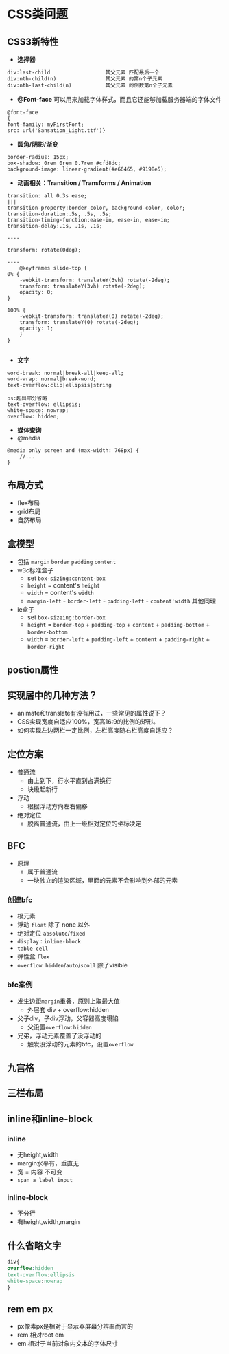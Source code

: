# CSS类问题 
## CSS3新特性
- **选择器**
``` html
div:last-child                  其父元素 匹配最后一个
div:nth-child(n)                其父元素 的第n个子元素
div:nth-last-child(n)           其父元素 的倒数第n个子元素

```
- **@Font-face**
可以用来加载字体样式，而且它还能够加载服务器端的字体文件
``` 
@font-face
{
font-family: myFirstFont;
src: url('Sansation_Light.ttf')}
```
- **圆角/阴影/渐变**
```
border-radius: 15px;
box-shadow: 0rem 0rem 0.7rem #cfd8dc;
background-image: linear-gradient(#e66465, #9198e5);
```
- **动画相关：Transition / Transforms / Animation**

``` 
transition: all 0.3s ease;
|||
transition-property:border-color, background-color, color;
transition-duration:.5s, .5s, .5s;
transition-timing-function:ease-in, ease-in, ease-in;
transition-delay:.1s, .1s, .1s;

----

transform: rotate(0deg);

----
    @keyframes slide-top {
0% {
    -webkit-transform: translateY(3vh) rotate(-2deg);
    transform: translateY(3vh) rotate(-2deg);
    opacity: 0;
}

100% {
    -webkit-transform: translateY(0) rotate(-2deg);
    transform: translateY(0) rotate(-2deg);
    opacity: 1;
    }
}


```

- **文字**
```
word-break: normal|break-all|keep-all;
word-wrap: normal|break-word;
text-overflow:clip|ellipsis|string 

ps:超出部分省略
text-overflow: ellipsis;
white-space: nowrap;
overflow: hidden;

```
- **媒体查询**  
- @media
```
@media only screen and (max-width: 768px) {
    //...
}

```
## 布局方式
- flex布局
- grid布局
- 自然布局

## 盒模型
- 包括 `margin` `border` `padding` `content`
- w3c标准盒子
    - set `box-sizing:content-box`
    - `height` = content's `height`
    - `width`  =  content's `width`
    - `margin-left` - `border-left` - `padding-left` - `content'width` 其他同理
- ie盒子
    - set `box-sizeing:border-box`
    - `height` = `border-top` + `padding-top` + `content` + `padding-bottom` + `border-bottom`
    - `width`  =  `border-left` + `padding-left` + `content` + `padding-right` + `border-right`

## postion属性

## 实现居中的几种方法？
- animate和translate有没有用过，一些常见的属性说下？
- CSS实现宽度自适应100%，宽高16:9的比例的矩形。
- 如何实现左边两栏一定比例，左栏高度随右栏高度自适应？

## 定位方案
- 普通流
    - 由上到下，行水平直到占满换行
    - 块级起新行
- 浮动
    - 根据浮动方向左右偏移
- 绝对定位
    - 脱离普通流，由上一级相对定位的坐标决定
## BFC
- 原理
    - 属于普通流
    - 一块独立的渲染区域，里面的元素不会影响到外部的元素
### 创建bfc
- 根元素
- 浮动 `float` 除了 none 以外
- 绝对定位 `absolute`/`fixed`
- `display` : `inline-block`
- `table-cell`
- 弹性盒 `flex`
- `overflow`: `hidden`/`auto`/`scoll` 除了visible
### bfc案例
- 发生边距`margin`重叠，原则上取最大值
    - 外层套 div + overflow:hidden
- 父子div，子div浮动，父容器高度塌陷
    - 父设置`overflow:hidden`
- 兄弟，浮动元素覆盖了没浮动的
    - 触发没浮动的元素的bfc，设置`overflow`
    

## 九宫格
## 三栏布局

## inline和inline-block
### inline
- 无height,width
- margin水平有，垂直无
- 宽 = 内容 不可变
-  `span a label input`

### inline-block
- 不分行
- 有height,width,margin

## 什么省略文字
``` css
div{
overflow:hidden
text-overflow:ellipsis
white-space:nowrap
}
```

## rem em px
- px像素px是相对于显示器屏幕分辨率而言的
- rem 相对root em
- em 相对于当前对象内文本的字体尺寸